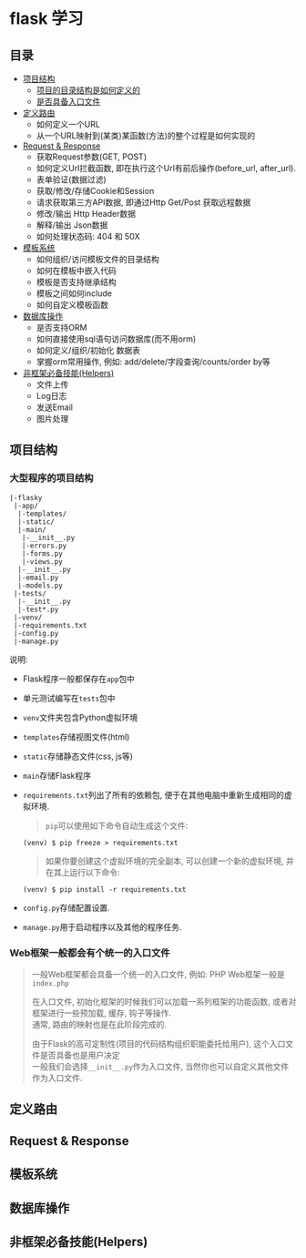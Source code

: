 flask 学习
==========

目录
----
- [项目结构](#项目结构)
    + [项目的目录结构是如何定义的](#大型程序的项目结构)
    + [是否具备入口文件](#Web框架一般都会有个统一的入口文件)
- [定义路由](#h2)
    + 如何定义一个URL
    + 从一个URL映射到(某类)某函数(方法)的整个过程是如何实现的
- [Request & Response](#h3)
    + 获取Request参数(GET, POST)
    + 如何定义Url拦截函数, 即在执行这个Url有前后操作(before_url, after_url).
    + 表单验证(数据过滤)
    + 获取/修改/存储Cookie和Session
    + 请求获取第三方API数据, 即通过Http Get/Post 获取远程数据
    + 修改/输出 Http Header数据
    + 解释/输出 Json数据
    + 如何处理状态码: 404 和 50X
- [模板系统](#h4)
    + 如何组织/访问模板文件的目录结构
    + 如何在模板中嵌入代码
    + 模板是否支持继承结构
    + 模板之间如何include
    + 如何自定义模板函数
- [数据库操作](#h5)
    + 是否支持ORM
    + 如何直接使用sql语句访问数据库(而不用orm)
    + 如何定义/组织/初始化 数据表
    + 掌握orm常用操作, 例如: add/delete/字段查询/counts/order by等
- [非框架必备技能(Helpers)](#h6)
    + 文件上传
    + Log日志
    + 发送Email
    + 图片处理

项目结构
--------

### 大型程序的项目结构
```
|-flasky
 |-app/
  |-templates/
  |-static/
  |-main/
   |-__init__.py
   |-errors.py
   |-forms.py
   |-views.py
  |-__init__.py
  |-email.py
  |-models.py
 |-tests/
  |-__init__.py
  |-test*.py
 |-venv/
 |-requirements.txt
 |-config.py
 |-manage.py
```
说明:  
- Flask程序一般都保存在`app`包中
- 单元测试编写在`tests`包中
- `venv`文件夹包含Python虚拟环境

- `templates`存储视图文件(html)
- `static`存储静态文件(css, js等)
- `main`存储Flask程序

- `requirements.txt`列出了所有的依赖包, 便于在其他电脑中重新生成相同的虚拟环境.
    > `pip`可以使用如下命令自动生成这个文件:  

    ```
    (venv) $ pip freeze > requirements.txt
    ```
    > 如果你要创建这个虚拟环境的完全副本, 可以创建一个新的虚拟环境, 并在其上运行以下命令:  

    ```
    (venv) $ pip install -r requirements.txt
    ```
- `config.py`存储配置设置.
- `manage.py`用于启动程序以及其他的程序任务.

### Web框架一般都会有个统一的入口文件
> 一般Web框架都会具备一个统一的入口文件, 例如: PHP Web框架一般是`index.php`  
>
> 在入口文件, 初始化框架的时候我们可以加载一系列框架的功能函数, 或者对框架进行一些预加载, 缓存, 钩子等操作.  
> 通常, 路由的映射也是在此阶段完成的.  
>
> 由于Flask的高可定制性(项目的代码结构组织职能委托给用户), 这个入口文件是否具备也是用户决定  
> 一般我们会选择`__init__.py`作为入口文件, 当然你也可以自定义其他文件作为入口文件.

定义路由
--------

Request & Response
------------------

模板系统
--------

数据库操作
----------

非框架必备技能(Helpers)
-----------------------
